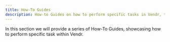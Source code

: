 ```yaml
---
title: How-To Guides
description: How-to Guides on how to perform specific tasks in Vendr, the eCommerce solution for Umbraco v8+
---
```


In this section we will provide a series of How-To Guides, showcasing how to perform specific task within Vendr.

<work-in-progress></work-in-progress>